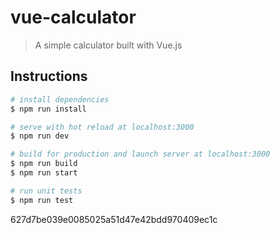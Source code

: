 # vue-calculator

> A simple calculator built with Vue.js

## Instructions

``` bash
# install dependencies
$ npm run install

# serve with hot reload at localhost:3000
$ npm run dev

# build for production and launch server at localhost:3000
$ npm run build
$ npm run start

# run unit tests
$ npm run test
```

627d7be039e0085025a51d47e42bdd970409ec1c
